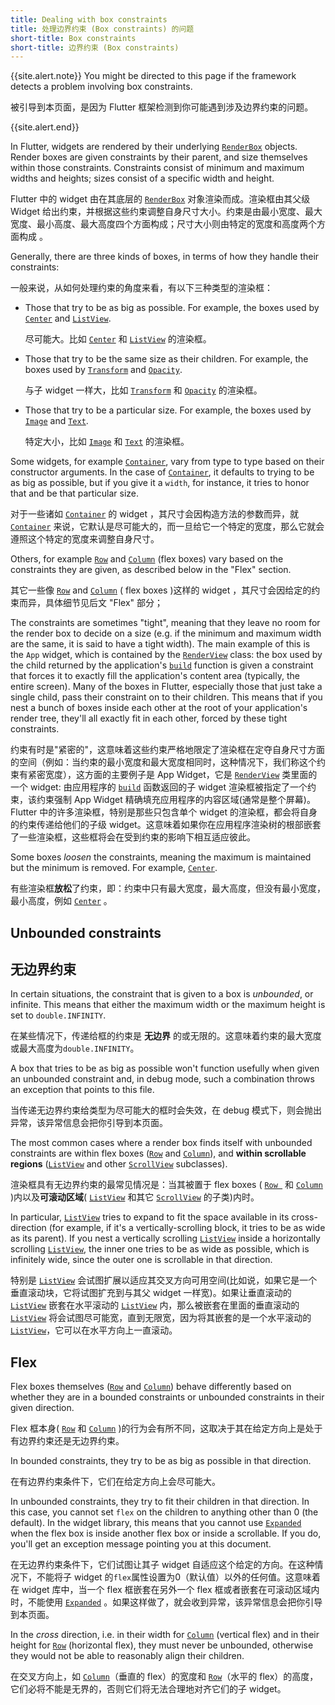 ```yaml
---
title: Dealing with box constraints
title: 处理边界约束 (Box constraints) 的问题
short-title: Box constraints
short-title: 边界约束 (Box constraints)
---
```


{{site.alert.note}}
  You might be directed to this page if the framework detects a problem
  involving box constraints.

  被引导到本页面，是因为 Flutter 框架检测到你可能遇到涉及边界约束的问题。 

{{site.alert.end}}

In Flutter, widgets are rendered by their underlying
[`RenderBox`]({{site.api}}/flutter/rendering/RenderBox-class.html)
objects. Render boxes are given
constraints by their parent, and size themselves within those
constraints. Constraints consist of minimum and maximum widths and
heights; sizes consist of a specific width and height.

Flutter 中的 widget 由在其底层的 [`RenderBox`]({{site.api}}/flutter/rendering/RenderBox-class.html) 对象渲染而成。渲染框由其父级 Widget 给出约束，并根据这些约束调整自身尺寸大小。约束是由最小宽度、最大宽度、最小高度、最大高度四个方面构成；尺寸大小则由特定的宽度和高度两个方面构成 。

Generally, there are three kinds of boxes, in terms of how they handle
their constraints:

一般来说，从如何处理约束的角度来看，有以下三种类型的渲染框：

- Those that try to be as big as possible.
  For example, the boxes used by [`Center`]({{site.api}}/flutter/widgets/Center-class.html) and [`ListView`]({{site.api}}/flutter/widgets/ListView-class.html).

  尽可能大。比如 [`Center`]({{site.api}}/flutter/widgets/Center-class.html) 和 [`ListView`]({{site.api}}/flutter/widgets/ListView-class.html) 的渲染框。

- Those that try to be the same size as their children.
  For example, the boxes used by [`Transform`]({{site.api}}/flutter/widgets/Transform-class.html) and [`Opacity`]({{site.api}}/flutter/widgets/Opacity-class.html).

  与子 widget 一样大，比如 [`Transform`]({{site.api}}/flutter/widgets/Transform-class.html) 和 [`Opacity`]({{site.api}}/flutter/widgets/Opacity-class.html) 的渲染框。

- Those that try to be a particular size.
  For example, the boxes used by [`Image`]({{site.api}}/flutter/dart-ui/Image-class.html) and [`Text`]({{site.api}}/flutter/widgets/Text-class.html).

  特定大小，比如  [`Image`]({{site.api}}/flutter/dart-ui/Image-class.html) 和 [`Text`]({{site.api}}/flutter/widgets/Text-class.html) 的渲染框。

Some widgets, for example [`Container`]({{site.api}}/flutter/widgets/Container-class.html), vary from type to type based on
their constructor arguments. In the case of [`Container`]({{site.api}}/flutter/widgets/Container-class.html), it defaults
to trying to be as big as possible, but if you give it a `width`, for
instance, it tries to honor that and be that particular size.

对于一些诸如 [`Container`]({{site.api}}/flutter/widgets/Container-class.html) 的 widget ，其尺寸会因构造方法的参数而异，就 [`Container`]({{site.api}}/flutter/widgets/Container-class.html) 来说，它默认是尽可能大的，而一旦给它一个特定的宽度，那么它就会遵照这个特定的宽度来调整自身尺寸。

Others, for example [`Row`]({{site.api}}/flutter/widgets/Row-class.html) and [`Column`]({{site.api}}/flutter/widgets/Column-class.html) (flex boxes) vary based on the
constraints they are given, as described below in the "Flex" section.

其它一些像 [`Row`]({{site.api}}/flutter/widgets/Row-class.html) and [`Column`]({{site.api}}/flutter/widgets/Column-class.html) ( flex boxes )这样的 widget ，其尺寸会因给定的约束而异，具体细节见后文 "Flex" 部分；

The constraints are sometimes "tight", meaning that they leave no room
for the render box to decide on a size (e.g. if the minimum and
maximum width are the same, it is said to have a tight width). The
main example of this is the `App` widget, which is contained by the
[`RenderView`]({{site.api}}/flutter/rendering/RenderView-class.html)
class: the box used by the child returned by the
application's [`build`]({{site.api}}/flutter/widgets/State/build.html)
function is given a constraint that forces it to
exactly fill the application's content area (typically, the entire
screen). Many of the boxes in Flutter, especially those that just take a
single child, pass their constraint on to their children. This
means that if you nest a bunch of boxes inside each other at the root
of your application's render tree, they'll all exactly fit in each
other, forced by these tight constraints.

约束有时是"紧密的"，这意味着这些约束严格地限定了渲染框在定夺自身尺寸方面的空间（例如：当约束的最小宽度和最大宽度相同时，这种情况下，我们称这个约束有紧密宽度），这方面的主要例子是 App Widget，它是 [`RenderView`]({{site.api}}/flutter/rendering/RenderView-class.html) 类里面的一个 widget: 由应用程序的 [`build`]({{site.api}}/flutter/widgets/State/build.html) 函数返回的子 widget 渲染框被指定了一个约束，该约束强制 App Widget 精确填充应用程序的内容区域(通常是整个屏幕)。Flutter 中的许多渲染框，特别是那些只包含单个 widget 的渲染框，都会将自身的约束传递给他们的子级 widget。这意味着如果你在应用程序渲染树的根部嵌套了一些渲染框，这些框将会在受到约束的影响下相互适应彼此。

Some boxes _loosen_ the constraints, meaning the maximum is maintained
but the minimum is removed. For example,
[`Center`]({{site.api}}/flutter/widgets/Center-class.html).

有些渲染框**放松**了约束，即：约束中只有最大宽度，最大高度，但没有最小宽度，最小高度，例如 [`Center`]({{site.api}}/flutter/widgets/Center-class.html) 。

Unbounded constraints
---------------------

无边界约束
---------------------

In certain situations, the constraint that is given to a box is
_unbounded_, or infinite. This means that either the maximum width or
the maximum height is set to `double.INFINITY`.

在某些情况下，传递给框的约束是 **无边界** 的或无限的。这意味着约束的最大宽度或最大高度为`double.INFINITY`。

A box that tries to be as big as possible won't function usefully when
given an unbounded constraint and, in debug mode, such a combination
throws an exception that points to this file.

当传递无边界约束给类型为尽可能大的框时会失效，在 debug 模式下，则会抛出异常，该异常信息会把你引导到本页面。

The most common cases where a render box finds itself with unbounded
constraints are within flex boxes
([`Row`]({{site.api}}/flutter/widgets/Row-class.html)
and [`Column`]({{site.api}}/flutter/widgets/Column-class.html)),
and **within scrollable regions**
([`ListView`]({{site.api}}/flutter/widgets/ListView-class.html)
and other [`ScrollView`]({{site.api}}/flutter/widgets/ScrollView-class.html) subclasses).

渲染框具有无边界约束的最常见情况是：当其被置于 flex boxes ( [`Row `]({{site.api}}/flutter/widgets/Row-class.html) 和 [`Column`]({{site.api}}/flutter/widgets/Column-class.html) )内以及**可滚动区域**( [`ListView`]({{site.api}}/flutter/widgets/ListView-class.html) 和其它 [`ScrollView`]({{site.api}}/flutter/widgets/ScrollView-class.html) 的子类)内时。

In particular, [`ListView`]({{site.api}}/flutter/widgets/ListView-class.html)
tries to expand to fit the space available
in its cross-direction (for example, if it's a vertically-scrolling block,
it tries to be as wide as its parent). If you nest a vertically
scrolling [`ListView`]({{site.api}}/flutter/widgets/ListView-class.html)
inside a horizontally scrolling [`ListView`]({{site.api}}/flutter/widgets/ListView-class.html),
the inner one tries to be as wide as possible, which is infinitely
wide, since the outer one is scrollable in that direction.

特别是 [`ListView`]({{site.api}}/flutter/widgets/ListView-class.html) 会试图扩展以适应其交叉方向可用空间(比如说，如果它是一个垂直滚动块，它将试图扩充到与其父 widget 一样宽)。如果让垂直滚动的 [`ListView`]({{site.api}}/flutter/widgets/ListView-class.html) 嵌套在水平滚动的 [`ListView`]({{site.api}}/flutter/widgets/ListView-class.html) 内，那么被嵌套在里面的垂直滚动的 [`ListView`]({{site.api}}/flutter/widgets/ListView-class.html) 将会试图尽可能宽，直到无限宽，因为将其嵌套的是一个水平滚动的 [`ListView`]({{site.api}}/flutter/widgets/ListView-class.html)，它可以在水平方向上一直滚动。

Flex
----

Flex boxes themselves
([`Row`]({{site.api}}/flutter/widgets/Row-class.html)
and [`Column`]({{site.api}}/flutter/widgets/Column-class.html))
behave differently based on
whether they are in a bounded constraints or unbounded constraints in
their given direction.

Flex 框本身( [`Row`]({{site.api}}/flutter/widgets/Row-class.html) 和 [`Column`]({{site.api}}/flutter/widgets/Column-class.html) )的行为会有所不同，这取决于其在给定方向上是处于有边界约束还是无边界约束。

In bounded constraints, they try to be as big as possible in that
direction.

在有边界约束条件下，它们在给定方向上会尽可能大。

In unbounded constraints, they try to fit their children in that
direction. In this case, you cannot set `flex` on the children to
anything other than 0 (the default). In the widget library, this
means that you cannot use [`Expanded`]({{site.api}}/flutter/widgets/Expanded-class.html)
when the flex box is inside
another flex box or inside a scrollable. If you do, you'll get an
exception message pointing you at this document.

在无边界约束条件下，它们试图让其子 widget 自适应这个给定的方向。在这种情况下，不能将子 widget 的`flex`属性设置为0（默认值）以外的任何值。这意味着在 widget 库中，当一个 flex 框嵌套在另外一个 flex 框或者嵌套在可滚动区域内时，不能使用 [`Expanded`]({{site.api}}/flutter/widgets/Expanded-class.html) 。如果这样做了，就会收到异常，该异常信息会把你引导到本页面。

In the _cross_ direction, i.e. in their width for
[`Column`]({{site.api}}/flutter/widgets/Column-class.html)
(vertical flex) and in their height for
[`Row`]({{site.api}}/flutter/widgets/Row-class.html)
(horizontal flex), they must never be unbounded,
otherwise they would not be able to reasonably align their children.

在交叉方向上，如 [`Column`]({{site.api}}/flutter/widgets/Column-class.html)（垂直的 flex）的宽度和 [`Row`]({{site.api}}/flutter/widgets/Row-class.html)（水平的 flex）的高度，它们必将不能是无界的，否则它们将无法合理地对齐它们的子 widget。